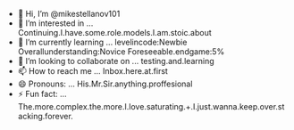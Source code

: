 - 👋 Hi, I’m @mikestellanov101
- 👀 I’m interested in ... Continuing.I.have.some.role.models.I.am.stoic.about
- 🌱 I’m currently learning ... levelincode:Newbie  Overallunderstanding:Novice  Foreseeable.endgame:5%
- 💞️ I’m looking to collaborate on ... testing.and.learning
- 📫 How to reach me ... Inbox.here.at.first
- 😄 Pronouns: ... His.Mr.Sir.anything.proffesional
- ⚡ Fun fact: ... The.more.complex.the.more.I.love.saturating.+.I.just.wanna.keep.over.stacking.forever.

<!---
mikestellanov101/mikestellanov101 is a ✨ special ✨ repository because its `README.md` (this file) appears on your GitHub profile.
You can click the Preview link to take a look at your changes.
--->
